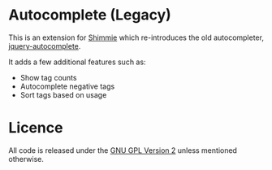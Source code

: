 # Autocomplete (Legacy)

This is an extension for [Shimmie](https://github.com/shish/shimmie2/) which re-introduces the old autocompleter, [jquery-autocomplete](https://github.com/dyve/jquery-autocomplete).

It adds a few additional features such as:
- Show tag counts
- Autocomplete negative tags
- Sort tags based on usage

# Licence

All code is released under the [GNU GPL Version 2](http://www.gnu.org/licenses/gpl-2.0.html) unless mentioned otherwise.